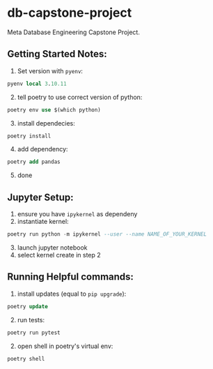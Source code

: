 # db-capstone-project

Meta Database Engineering Capstone Project.

## Getting Started Notes:

1. Set version with `pyenv`:

```sql
pyenv local 3.10.11
```

2. tell poetry to use correct version of python:

```sql
poetry env use $(which python)
```

3. install dependecies:

```sql
poetry install
```

4. add dependency:

```sql
poetry add pandas
```

5. done

## Jupyter Setup:

1. ensure you have `ipykernel` as dependeny
2. instantiate kernel:

```sql
poetry run python -m ipykernel --user --name NAME_OF_YOUR_KERNEL
```

3. launch jupyter notebook
4. select kernel create in step 2

## Running Helpful commands:

1. install updates (equal to `pip upgrade`):

```sql
poetry update
```

2. run tests:

```sql
poetry run pytest
```

2. open shell in poetry's virtual env:

```sql
poetry shell
```
